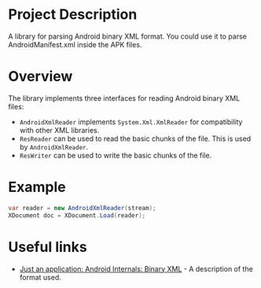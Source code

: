 # Project Description
A library for parsing Android binary XML format. You could use it to parse AndroidManifest.xml inside the APK files.

# Overview
The library implements three interfaces for reading Android binary XML files:
* `AndroidXmlReader` implements `System.Xml.XmlReader` for compatibility with other XML libraries.
* `ResReader` can be used to read the basic chunks of the file. This is used by `AndroidXmlReader`.
* `ResWriter` can be used to write the basic chunks of the file.

# Example
```cs
var reader = new AndroidXmlReader(stream);
XDocument doc = XDocument.Load(reader);
```

# Useful links
* [Just an application: Android Internals: Binary XML](https://justanapplication.wordpress.com/2011/09/22/android-internals-binary-xml-part-two-the-xml-chunk/) - A description of the format used.
